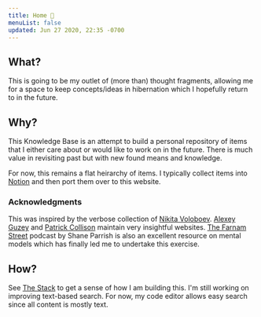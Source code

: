 ```yaml
---
title: Home 🧠
menuList: false
updated: Jun 27 2020, 22:35 -0700
---
```


## What?

This is going to be my outlet of \(more than\) thought fragments, allowing me for
a space to keep concepts/ideas in hibernation which I hopefully return to in the future.

## Why?

This Knowledge Base is an attempt to build a personal repository of items that
I either care about or would like to work on in the future. There is much value
in revisiting past but with new found means and knowledge.

For now, this remains a flat heirarchy of items. I typically collect items into
[Notion](https://www.notion.so) and then port them over to this website.

### Acknowledgments

This was inspired by the verbose collection of [Nikita Voloboev](https://wiki.nikitavoloboev.xyz).
[Alexey Guzey](https://guzey.com/) and [Patrick Collison](https://patrickcollison.com)
maintain very insightful websites. [The Farnam Street](https://fs.blog/about/)
podcast by Shane Parrish is also an excellent resource on mental models which has
finally led me to undertake this exercise.

## How?

See [The Stack](/stack) to get a sense of how I am building this. I'm still
working on improving text-based search. For now, my code editor allows
easy search since all content is mostly text.
